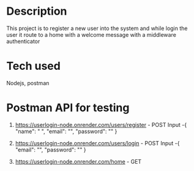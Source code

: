 #  Description

This project is to register a new user into the system and while login the user it route to a home with a welcome message with a middleware authenticator

# Tech used

Nodejs, postman

# Postman API for testing

1. https://userlogin-node.onrender.com/users/register - POST
   Input -{
    "name": " ",
    "email": "",
    "password": ""
}

2. https://userlogin-node.onrender.com/users/login - POST
   Input -{
    "email": "",
    "password": ""
}

3. https://userlogin-node.onrender.com/home - GET
